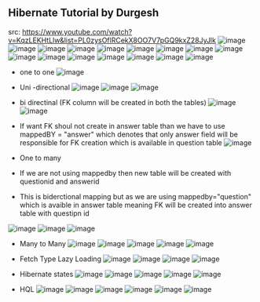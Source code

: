 ## Hibernate Tutorial by Durgesh
src: https://www.youtube.com/watch?v=KqzLEKHtLlw&list=PL0zysOflRCekX8OO7V7pGQ9kxZ28JyJlk
![image](https://user-images.githubusercontent.com/69948118/179667439-a3932d8e-60c3-4edc-8f82-1ac5be0ec22a.png)
![image](https://user-images.githubusercontent.com/69948118/179667832-af38c07f-22d8-40b6-a80f-8df5424de65b.png)
![image](https://user-images.githubusercontent.com/69948118/179668234-55303ddb-dcc6-44c9-98e4-b60d4b23b734.png)
![image](https://user-images.githubusercontent.com/69948118/179670356-40bd11e8-d5ef-4006-966f-35c9427b7ae2.png)
![image](https://user-images.githubusercontent.com/69948118/179678122-3dc0d9d1-f2b3-48fb-b26d-74a115c49980.png)
![image](https://user-images.githubusercontent.com/69948118/179679344-c769db57-8b9b-4c6a-88b0-043ff682e44a.png)
![image](https://user-images.githubusercontent.com/69948118/179683225-69326668-c2c8-4437-aecd-2c10e5133fa5.png)
![image](https://user-images.githubusercontent.com/69948118/179701339-8f0c752f-54f8-414d-bad1-9898ac4f507f.png)
![image](https://user-images.githubusercontent.com/69948118/179701561-ad875628-cebe-4a11-a7d7-571d125b0d76.png)
![image](https://user-images.githubusercontent.com/69948118/179701881-9ffafd37-9bfb-49f3-8b7d-add0b0934cd7.png)
![image](https://user-images.githubusercontent.com/69948118/179702015-63bb7b65-52fb-4b61-bd6e-62b7c1ad8fc3.png)
![image](https://user-images.githubusercontent.com/69948118/179702146-2daed882-e33d-4997-ab5f-2a368b23d27e.png)
![image](https://user-images.githubusercontent.com/69948118/179702719-ef05f824-5ad3-4a75-a8fa-a916d55accf2.png)
![image](https://user-images.githubusercontent.com/69948118/179702744-315c7ddf-4162-477e-81c6-ca8b0b0e4fb7.png)
![image](https://user-images.githubusercontent.com/69948118/179704795-be2abe1b-dd21-47d7-96cf-ce542d0242b7.png)
![image](https://user-images.githubusercontent.com/69948118/179709579-133d6a32-411b-4ebd-9ae4-3dcb27478c55.png)
- one to one
![image](https://user-images.githubusercontent.com/69948118/180091577-15114f44-c1dd-467b-99a2-ba532be40ce9.png)
- Uni -directional
![image](https://user-images.githubusercontent.com/69948118/180091601-fab5d769-baad-44a0-b81e-b1fbc75bc29c.png)
![image](https://user-images.githubusercontent.com/69948118/180092426-ff72ddaa-d011-4ce9-b12c-fb60f2d4ba8e.png)
![image](https://user-images.githubusercontent.com/69948118/180092478-de59ad42-e0fb-4c88-b502-6f5948018e13.png)
- bi directinal  (FK column will be created in both the tables)
![image](https://user-images.githubusercontent.com/69948118/180092798-f7ed1b49-33d2-4f60-a8fd-ce3789e9b3e8.png)
![image](https://user-images.githubusercontent.com/69948118/180092712-3bf89d6e-c440-480f-a81e-16cbe8528df6.png)

- If want FK shoul not create in answer table than we have to use mappedBY = "answer" which denotes that only answer field will be responsible for FK creation which is available in question table
![image](https://user-images.githubusercontent.com/69948118/180092921-4655680e-494d-4ec0-9c47-2813e3edbfad.png)

- One to many
- If we are not using mappedby then new table will be created with questionid and answerid
- This is biderctional mapping but as we are using mappedby="question" which is avaible in answer table meaning FK will be created into answer table with questipn id

![image](https://user-images.githubusercontent.com/69948118/180095060-a2cba4e9-d43c-4004-a053-3edc86f700b1.png)
![image](https://user-images.githubusercontent.com/69948118/180095087-0393888c-f40b-4289-a2da-d3ea0c741127.png)
![image](https://user-images.githubusercontent.com/69948118/180095112-9891e4fc-7e4f-4207-958c-d0733f44f20c.png)

- Many to Many
![image](https://user-images.githubusercontent.com/69948118/180097110-d5ba8582-da5e-49ae-a5a8-3074aa9d52b4.png)
![image](https://user-images.githubusercontent.com/69948118/180098433-fc731ab6-6ace-4783-b86a-f4a9c4149297.png)
![image](https://user-images.githubusercontent.com/69948118/180098028-07b3c3f2-e185-4f64-84d1-0ec7dcb005c9.png)
![image](https://user-images.githubusercontent.com/69948118/180098209-725e287e-ecfc-4116-a70a-65942d962578.png)
![image](https://user-images.githubusercontent.com/69948118/180098313-e45dfe67-4c9a-42f5-9568-36c795ed5583.png)

- Fetch Type Lazy Loading
![image](https://user-images.githubusercontent.com/69948118/180098804-a28c60d5-5378-4ad0-b159-9052bbfa00d2.png)
![image](https://user-images.githubusercontent.com/69948118/180099058-ccb78330-e9dc-44cc-8565-8734c3d3742c.png)
![image](https://user-images.githubusercontent.com/69948118/180099526-279a339f-b119-44a9-85b4-ac516b938bd0.png)
![image](https://user-images.githubusercontent.com/69948118/180099633-b7f5a23c-16e8-4ca2-bf80-f83738c6f3e0.png)

- Hibernate states
![image](https://user-images.githubusercontent.com/69948118/180100074-69c23c85-b7f4-45c1-bdfc-e8d444530e64.png)
![image](https://user-images.githubusercontent.com/69948118/180100940-50af8d5b-3f59-46d7-9a67-ab28fbf403ca.png)
![image](https://user-images.githubusercontent.com/69948118/180101629-23a755c9-3a76-4b3e-8139-7a1b8c55c9ba.png)
![image](https://user-images.githubusercontent.com/69948118/180101813-fce1c7ad-f900-4e70-baf5-067fbd3b7352.png)
![image](https://user-images.githubusercontent.com/69948118/180102217-77ebb6f8-553c-41e3-a2e1-cbb99674e245.png)

- HQL
![image](https://user-images.githubusercontent.com/69948118/180115038-c2ea1ca1-33ad-4471-9d86-b26ab2f4631c.png)
![image](https://user-images.githubusercontent.com/69948118/180115094-33979451-c8fa-4f31-b2d2-cade7006fb43.png)
![image](https://user-images.githubusercontent.com/69948118/180115367-a87ac837-3b50-4521-93f3-38f7e1f22b18.png)
![image](https://user-images.githubusercontent.com/69948118/180115723-49e9d5ee-0bbd-4422-8d54-3f9527312c30.png)
![image](https://user-images.githubusercontent.com/69948118/180116751-ecd90fbd-727d-43de-9316-d39ba4660281.png)
![image](https://user-images.githubusercontent.com/69948118/180116661-73a2eb82-74b0-434c-ab0e-6bbf5908aaca.png)













